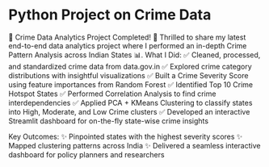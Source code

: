 # Python Project on Crime Data

🚨 Crime Data Analytics Project Completed! 🚨
Thrilled to share my latest end-to-end data analytics project where I performed an in-depth Crime Pattern Analysis across Indian States 📊.
What I Did:
 ✅ Cleaned, processed, and standardized crime data from data.gov.in
 ✅ Explored crime category distributions with insightful visualizations
 ✅ Built a Crime Severity Score using feature importances from Random Forest
 ✅ Identified Top 10 Crime Hotspot States
 ✅ Performed Correlation Analysis to find crime interdependencies
 ✅ Applied PCA + KMeans Clustering to classify states into High, Moderate, and Low Crime clusters
 ✅ Developed an interactive Streamlit dashboard for on-the-fly state-wise crime insights
 
Key Outcomes:
 ✨ Pinpointed states with the highest severity scores
 ✨ Mapped clustering patterns across India
 ✨ Delivered a seamless interactive dashboard for policy planners and researchers
